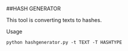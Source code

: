 ##HASH GENERATOR


This tool is converting texts to hashes.







Usage

`python hashgenerator.py -t TEXT -T HASHTYPE`
